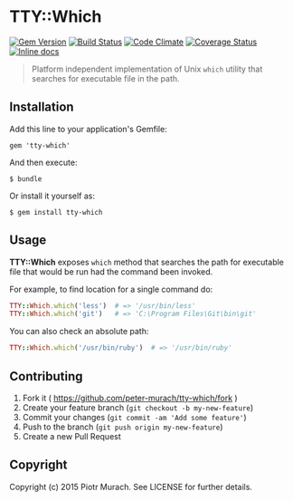 # TTY::Which
[![Gem Version](https://badge.fury.io/rb/tty-which.svg)][gem]
[![Build Status](https://secure.travis-ci.org/peter-murach/tty-which.svg?branch=master)][travis]
[![Code Climate](https://codeclimate.com/github/peter-murach/tty-which/badges/gpa.svg)][codeclimate]
[![Coverage Status](https://coveralls.io/repos/peter-murach/tty-which/badge.svg?branch=master)][coveralls]
[![Inline docs](http://inch-ci.org/github/peter-murach/tty-which.svg?branch=master)][inchpages]

[gem]: http://badge.fury.io/rb/tty-which
[travis]: http://travis-ci.org/peter-murach/tty-which
[codeclimate]: https://codeclimate.com/github/peter-murach/tty-which
[coveralls]: https://coveralls.io/r/peter-murach/tty-which
[inchpages]: http://inch-ci.org/github/peter-murach/tty-which

> Platform independent implementation of Unix `which` utility that searches for executable file in the path.

## Installation

Add this line to your application's Gemfile:

    gem 'tty-which'

And then execute:

    $ bundle

Or install it yourself as:

    $ gem install tty-which

## Usage

**TTY::Which** exposes `which` method that searches the path for executable file that would be run had the command been invoked.

For example, to find location for a single command do:

```ruby
TTY::Which.which('less')  # => '/usr/bin/less'
TTY::Which.which('git')   # => 'C:\Program Files\Git\bin\git'
```

You can also check an absolute path:

```ruby
TTY::Which.which('/usr/bin/ruby')  # => '/usr/bin/ruby'
```

## Contributing

1. Fork it ( https://github.com/peter-murach/tty-which/fork )
2. Create your feature branch (`git checkout -b my-new-feature`)
3. Commit your changes (`git commit -am 'Add some feature'`)
4. Push to the branch (`git push origin my-new-feature`)
5. Create a new Pull Request

## Copyright

Copyright (c) 2015 Piotr Murach. See LICENSE for further details.
